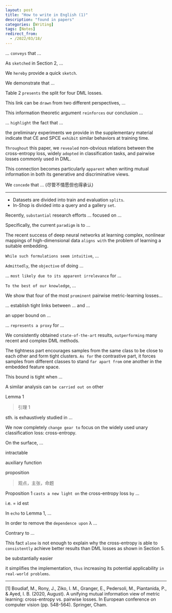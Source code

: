 ```yaml
---
layout: post
title: "How to write in English (1)"
description: "found in papers"
categories: [Writing]
tags: [Notes]
redirect_from:
  - /2022/03/18/
---
```


... `conveys` that ...

As `sketched` in Section 2, ...

We `hereby` provide a quick `sketch`.

We demonstrate that ...

Table 2 `presents` the split for four DML losses.

This link can be `drawn` from two different perspectives, ...

This information theoretic argument `reinforces` our conclusion ...

... `highlight` the fact that ...

the preliminary experiments we provide in the supplementary material indicate that CE and SPCE `exhibit` similar behaviors at training time.

`Throughout` this paper, we `revealed` non-obvious relations between the cross-entropy loss, widely `adopted` in classification tasks, and pairwise losses commonly used in DML.

This connection becomes particularly `apparent` when writing mutual information in both its generative and discriminative views.

We `concede` that ... (尽管不情愿但也得承认)

---

- Datasets are divided into train and evaluation `splits`.
- In-Shop is divided into a query and a gallery `set`.

Recently, `substantial` research efforts ... focused on ...

Specifically, the current `paradigm` is to ...

The recent success of deep neural networks at learning complex, nonlinear mappings of high-dimensional data `aligns with` the problem of learning a suitable embedding.

`While such formulations seem intuitive`, ...

`Admittedly`, the `objective` of doing ...

... `most likely due to its apparent irrelevance` for ...

`To the best of our knowledge`, ...

We show that four of the most `prominent` pairwise metric-learning losses...

... establish tight links between ... and ...

an upper bound on ...

... `represents a proxy` for ...

We consistently obtained `state-of-the-art` results, `outperforming` many recent and complex DML methods.

The tightness part encourages
samples from the same class to be close to each other and form tight clusters. `As for` the contrastive part, it forces samples from different classes to stand `far apart from` one another in the embedded feature space.

This bound is tight when ...

A similar analysis can `be carried out on` other

Lemma 1

> 引理 1

sth. is exhaustively studied in ...

We now completely `change gear to` focus on the widely used unary classification loss: cross-entropy.

On the surface, ...

intractable

auxiliary function

proposition

> 观点，主张，命题

Proposition 1 `casts a new light on` the cross-entropy loss `by` ...

i.e. = id est

In `echo` to Lemma 1, ...

In order to remove the `dependence upon` λ ...

Contrary to ...

This fact `alone` is not enough to explain why the cross-entropy is able to `consistently` achieve better results than DML losses as shown in Section 5.

be substantially easier

it simplifies the implementation, `thus` increasing its potential applicability `in real-world problems`.

---

[1] Boudiaf, M., Rony, J., Ziko, I. M., Granger, E., Pedersoli, M., Piantanida, P., & Ayed, I. B. (2020, August). A unifying mutual information view of metric learning: cross-entropy vs. pairwise losses. In European conference on computer vision (pp. 548-564). Springer, Cham.
